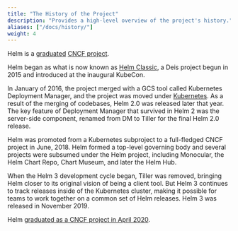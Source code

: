 ```yaml
---
title: "The History of the Project"
description: "Provides a high-level overview of the project's history."
aliases: ["/docs/history/"]
weight: 4
---
```


Helm is a [graduated](https://helm.sh/blog/celebrating-helms-cncf-graduation/)
[CNCF project](https://www.cncf.io/projects/).

Helm began as what is now known as [Helm
Classic](https://github.com/helm/helm-classic), a Deis project begun in 2015 and
introduced at the inaugural KubeCon.

In January of 2016, the project merged with a GCS tool called Kubernetes
Deployment Manager, and the project was moved under
[Kubernetes](https://kubernetes.io). As a result of the merging of codebases,
Helm 2.0 was released later that year. The key feature of Deployment Manager
that survived in Helm 2 was the server-side component, renamed from DM to Tiller
for the final Helm 2.0 release.

Helm was promoted from a Kubernetes subproject to a full-fledged CNCF project in
June, 2018. Helm formed a top-level governing body and several projects were
subsumed under the Helm project, including Monocular, the Helm Chart Repo, Chart
Museum, and later the Helm Hub.

When the Helm 3 development cycle began, Tiller was removed, bringing Helm
closer to its original vision of being a client tool. But Helm 3 continues to
track releases inside of the Kubernetes cluster, making it possible for teams to
work together on a common set of Helm releases. Helm 3 was released in November 2019.

Helm [graduated as a CNCF project in April 2020](https://www.cncf.io/announcement/2020/04/30/cloud-native-computing-foundation-announces-helm-graduation/).
